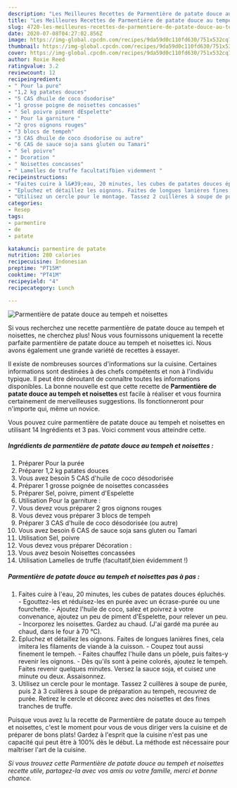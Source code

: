 ```yaml
---
description: "Les Meilleures Recettes de Parmentière de patate douce au tempeh et noisettes"
title: "Les Meilleures Recettes de Parmentière de patate douce au tempeh et noisettes"
slug: 4720-les-meilleures-recettes-de-parmentiere-de-patate-douce-au-tempeh-et-noisettes
date: 2020-07-08T04:27:02.856Z
image: https://img-global.cpcdn.com/recipes/9da59d0c110fd630/751x532cq70/parmentiere-de-patate-douce-au-tempeh-et-noisettes-photo-principale-de-la-recette.jpg
thumbnail: https://img-global.cpcdn.com/recipes/9da59d0c110fd630/751x532cq70/parmentiere-de-patate-douce-au-tempeh-et-noisettes-photo-principale-de-la-recette.jpg
cover: https://img-global.cpcdn.com/recipes/9da59d0c110fd630/751x532cq70/parmentiere-de-patate-douce-au-tempeh-et-noisettes-photo-principale-de-la-recette.jpg
author: Roxie Reed
ratingvalue: 3.2
reviewcount: 12
recipeingredient:
- " Pour la pure"
- "1,2 kg patates douces"
- "5 CAS dhuile de coco dsodorise"
- "1 grosse poigne de noisettes concasses"
- " Sel poivre piment dEspelette"
- " Pour la garniture "
- "2 gros oignons rouges"
- "3 blocs de tempeh"
- "3 CAS dhuile de coco dsodorise ou autre"
- "6 CAS de sauce soja sans gluten ou Tamari"
- " Sel poivre"
- " Dcoration "
- " Noisettes concasses"
- " Lamelles de truffe facultatifbien videmment "
recipeinstructions:
- "Faites cuire à l&#39;eau, 20 minutes, les cubes de patates douces épluchés. Egouttez-les et réduisez-les en purée avec un écrase-purée ou une fourchette. Ajoutez l&#39;huile de coco, salez et poivrez à votre convenance, ajoutez un peu de piment d&#39;Espelette, pour relever un peu.  Incorporez les noisettes. Gardez au chaud. (J&#39;ai gardé ma purée au chaud, dans le four à 70 °C)."
- "Epluchez et détaillez les oignons. Faites de longues lanières fines, cela imitera les filaments de viande à la cuisson. Coupez tout aussi finement le tempeh. Faites chauffez l&#39;huile dans un pôele, puis faites-y revenir les oignons. Dès qu&#39;ils sont à peine colorés, ajoutez le tempeh. Faites revenir quelques minutes. Versez la sauce soja, et cuisez une minute ou deux. Assaisonnez."
- "Utilisez un cercle pour le montage. Tassez 2 cuillères à soupe de purée, puis 2 à 3 cuillères à soupe de préparation au tempeh, recouvrez de purée. Retirez le cercle et décorez avec des noisettes et des fines tranches de truffe."
categories:
- Resep
tags:
- parmentire
- de
- patate

katakunci: parmentire de patate 
nutrition: 280 calories
recipecuisine: Indonesian
preptime: "PT15M"
cooktime: "PT41M"
recipeyield: "4"
recipecategory: Lunch

---
```



![Parmentière de patate douce au tempeh et noisettes](https://img-global.cpcdn.com/recipes/9da59d0c110fd630/751x532cq70/parmentiere-de-patate-douce-au-tempeh-et-noisettes-photo-principale-de-la-recette.jpg)

Si vous recherchez une recette parmentière de patate douce au tempeh et noisettes, ne cherchez plus! Nous vous fournissons uniquement la recette parfaite parmentière de patate douce au tempeh et noisettes ici. Nous avons également une grande variété de recettes à essayer.

Il existe de nombreuses sources d'informations sur la cuisine. Certaines informations sont destinées à des chefs compétents et non à l'individu typique. Il peut être déroutant de connaître toutes les informations disponibles. La bonne nouvelle est que cette recette de <strong> Parmentière de patate douce au tempeh et noisettes </strong> est facile à réaliser et vous fournira certainement de merveilleuses suggestions. Ils fonctionneront pour n'importe qui, même un novice.

<!--inarticleads1-->

Vous pouvez cuire parmentière de patate douce au tempeh et noisettes en utilisant 14 Ingrédients et 3 pas. Voici comment vous atteindre cette.

##### Ingrédients de parmentière de patate douce au tempeh et noisettes :

1. Préparer  Pour la purée
1. Préparer 1,2 kg patates douces
1. Vous avez besoin 5 CAS d&#39;huile de coco désodorisée
1. Préparer 1 grosse poignée de noisettes concassées
1. Préparer  Sel, poivre, piment d&#39;Espelette
1. Utilisation  Pour la garniture :
1. Vous devez vous préparer 2 gros oignons rouges
1. Vous devez vous préparer 3 blocs de tempeh
1. Préparer 3 CAS d&#39;huile de coco désodorisée (ou autre)
1. Vous avez besoin 6 CAS de sauce soja sans gluten ou Tamari
1. Utilisation  Sel, poivre
1. Vous devez vous préparer  Décoration :
1. Vous avez besoin  Noisettes concassées
1. Utilisation  Lamelles de truffe (facultatif,bien évidemment !)




<!--inarticleads2-->

##### Parmentière de patate douce au tempeh et noisettes pas à pas :

1. Faites cuire à l&#39;eau, 20 minutes, les cubes de patates douces épluchés. - Egouttez-les et réduisez-les en purée avec un écrase-purée ou une fourchette. - Ajoutez l&#39;huile de coco, salez et poivrez à votre convenance, ajoutez un peu de piment d&#39;Espelette, pour relever un peu.  - Incorporez les noisettes. Gardez au chaud. (J&#39;ai gardé ma purée au chaud, dans le four à 70 °C).
1. Epluchez et détaillez les oignons. Faites de longues lanières fines, cela imitera les filaments de viande à la cuisson. - Coupez tout aussi finement le tempeh. - Faites chauffez l&#39;huile dans un pôele, puis faites-y revenir les oignons. - Dès qu&#39;ils sont à peine colorés, ajoutez le tempeh. Faites revenir quelques minutes. Versez la sauce soja, et cuisez une minute ou deux. Assaisonnez.
1. Utilisez un cercle pour le montage. Tassez 2 cuillères à soupe de purée, puis 2 à 3 cuillères à soupe de préparation au tempeh, recouvrez de purée. Retirez le cercle et décorez avec des noisettes et des fines tranches de truffe.




<!--inarticleads1-->

<p>
Puisque vous avez lu la recette de Parmentière de patate douce au tempeh et noisettes, c'est le moment pour vous de vous diriger vers la cuisine et de préparer de bons plats! Gardez à l'esprit que la cuisine n'est pas une capacité qui peut être à 100% dès le début. La méthode est nécessaire pour maîtriser l'art de la cuisine.
</p>

<p>
<i>Si vous trouvez cette Parmentière de patate douce au tempeh et noisettes recette utile, partagez-la avec vos amis ou votre famille, merci et bonne chance.</i>
</p>
